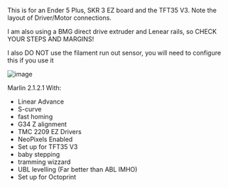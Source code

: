 
This is for an Ender 5 Plus, SKR 3 EZ board and the TFT35 V3. Note the layout of Driver/Motor connections.

I am also using a BMG direct drive extruder and Lenear rails, so CHECK YOUR STEPS AND MARGINS!

I also DO NOT use the filament run out sensor, you will need to configure this if you use it

![image](https://github.com/jimmyeao/Ender5PlusMarlin2.1.2.1/assets/5197831/2d734bca-e473-4eca-aa0c-513d9f34ee49)




Marlin 2.1.2.1 With:
- Linear Advance
- S-curve
- fast homing
- G34 Z alignment
- TMC 2209 EZ Drivers
- NeoPixels Enabled
- Set up for TFT35 V3
- baby stepping
- tramming wizzard
- UBL levelling (Far better than ABL IMHO)
- Set up for Octoprint
